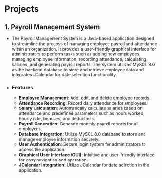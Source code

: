 # Projects

## 1. Payroll Management System
- The Payroll Management System is a Java-based application designed to streamline the process of managing employee payroll and attendance within an organization. It provides a user-friendly graphical interface for administrators to perform tasks such as adding new employees, managing employee information, recording attendance, calculating salaries, and generating payroll reports. The system utilizes MySQL 8.0 as the backend database to store and retrieve employee data and integrates JCalendar for date selection functionality.

- ### Features
  - **Employee Management**: Add, edit, and delete employee records.
  - **Attendance Recording**: Record daily attendance for employees.
  - **Salary Calculation**: Automatically calculate salaries based on attendance and predefined parameters such as hours worked, hourly rate, bonuses, and deductions.
  - **Payroll Generation**: Generate monthly payroll reports for all employees.
  - **Database Integration**: Utilize MySQL 8.0 database to store and manage employee information securely.
  - **User Authentication**: Secure login system for administrators to access the application.
  - **Graphical User Interface (GUI)**: Intuitive and user-friendly interface for easy navigation and operation.
  - **JCalendar Integration**: Utilize JCalendar for date selection in the application.


